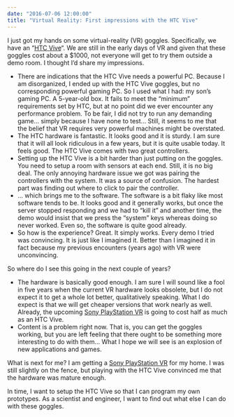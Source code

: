 ```yaml
---
date: "2016-07-06 12:00:00"
title: "Virtual Reality: First impressions with the HTC Vive"
---
```




I just got my hands on some virtual-reality (VR) goggles. Specifically, we have an &ldquo;[HTC Vive](http://www.htcvive.com/ca/)&ldquo;. We are still in the early days of VR and given that these goggles cost about a $1000, not everyone will get to try them outside a demo room. I thought I&rsquo;d share my impressions.

- There are indications that the HTC Vive needs a powerful PC. Because I am disorganized, I ended up with the HTC Vive goggles, but no corresponding powerful gaming PC. So I used what I had: my son&rsquo;s gaming PC. A 5-year-old box. It fails to meet the &ldquo;minimum&rdquo; requirements set by HTC, but at no point did we ever encounter any performance problem. To be fair, I did not try to run any demanding game&hellip; simply because I have none to test&hellip; Still, it seems to me that the belief that VR requires very powerful machines might be overstated. 
- The HTC hardware is fantastic. It looks good and it is sturdy. I am sure that it will all look ridiculous in a few years, but it is quite usable today. It feels good. The HTC Vive comes with two great controllers. 
- Setting up the HTC Vive is a bit harder than just putting on the goggles. You need to setup a room with sensors at each end. Still, it is no big deal. The only annoying hardware issue we got was pairing the controllers with the system. It was a source of confusion. The hardest part was finding out where to click to pair the controller. 
- &hellip; which brings me to the software. The software is a bit flaky like most software tends to be. It looks good and it generally works, but once the server stopped responding and we had to &ldquo;kill it&rdquo; and another time, the demo would insist that we press the &ldquo;system&rdquo; keys whereas doing so never worked. Even so, the software is quite good already.
- So how is the experience? Great. It simply works. Every demo I tried was convincing. It is just like I imagined it. Better than I imagined it in fact because my previous encounters (years ago) with VR were unconvincing.


So where do I see this going in the next couple of years?

- The hardware is basically good enough. I am sure I will sound like a fool in five years when the current VR hardware looks obsolete, but I do not expect it to get a whole lot better, qualitatively speaking. What I do expect is that we will get cheaper versions that work nearly as well. Already, the upcoming [Sony PlayStation VR](https://www.playstation.com/en-ca/explore/playstation-vr/) is going to cost half as much as an HTC Vive. 
- Content is a problem right now. That is, you can get the goggles working, but you are left feeling that there ought to be something more interesting to do with them&hellip; What I hope we will see is an explosion of new applications and games.


What is next for me? I am getting a [Sony PlayStation VR](https://www.playstation.com/en-ca/explore/playstation-vr/) for my home. I was still slightly on the fence, but playing with the HTC Vive convinced me that the hardware was mature enough.

In time, I want to setup the HTC Vive so that I can program my own prototypes. As a scientist and engineer, I want to find out what else I can do with these goggles.

